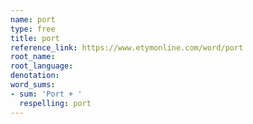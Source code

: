 ```yaml
---
name: port
type: free
title: port
reference_link: https://www.etymonline.com/word/port
root_name: 
root_language: 
denotation: 
word_sums:
- sum: 'Port + '
  respelling: port
---
```

